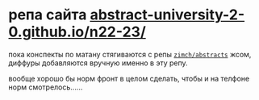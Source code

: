 # репа сайта [abstract-university-2-0.github.io/n22-23/](https://abstract-university-2-0.github.io/n22-23/)

пока конспекты по матану стягиваются с репы [`zimch/abstracts`](https://github.com/zimch/abstracts) жсом, диффуры добавляются вручную именно в эту репу. 

вообще хорошо бы норм фронт в целом сделать, чтобы и на телфоне норм смотрелось......
